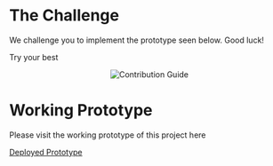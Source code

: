 # The Challenge

We challenge you to implement the prototype seen below. Good luck!

Try your best
<p align="center">
  <img src="./assets/prototype.png" alt="Contribution Guide">
</p>


# Working Prototype

Please visit the working prototype of this project here

[Deployed Prototype](https://diggitfrontendtest-4bn07po8o.vercel.app/)
